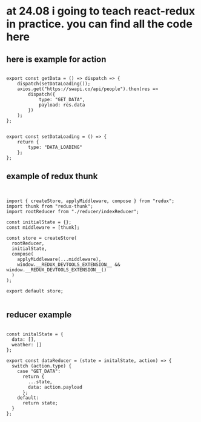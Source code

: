 # at 24.08 i going to teach react-redux in practice. you can find all the code here


## here is example for action

<pre><code>
export const getData = () => dispatch => {
    dispatch(setDataLoading());
    axios.get("https://swapi.co/api/people").then(res =>
        dispatch({
            type: "GET_DATA",
            payload: res.data
        })
    );
};
</code></pre>

<pre><code>
export const setDataLoading = () => {
    return {
        type: "DATA_LOADING"
    };
};
</code></pre>

## example of redux thunk

<pre><code>

import { createStore, applyMiddleware, compose } from "redux";
import thunk from "redux-thunk";
import rootReducer from "./reducer/indexReducer";

const initialState = {};
const middleware = [thunk];

const store = createStore(
  rootReducer,
  initialState,
  compose(
    applyMiddleware(...middleware),
    window.__REDUX_DEVTOOLS_EXTENSION__ && window.__REDUX_DEVTOOLS_EXTENSION__()
  )
);

export default store;

</code></pre>

## reducer example

<pre><code>
const initalState = {
  data: [],
  weather: []
};

export const dataReducer = (state = initalState, action) => {
  switch (action.type) {
    case "GET_DATA":
      return {
        ...state,
        data: action.payload
      };
    default:
      return state;
  }
};
</code></pre>
